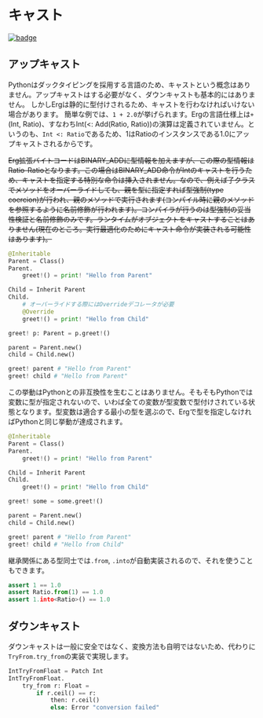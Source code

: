 # キャスト

[![badge](https://img.shields.io/endpoint.svg?url=https%3A%2F%2Fgezf7g7pd5.execute-api.ap-northeast-1.amazonaws.com%2Fdefault%2Fsource_up_to_date%3Fowner%3Derg-lang%26repos%3Derg%26ref%3Dmain%26path%3Ddoc/EN/syntax/type/17_type_casting.md%26commit_hash%3D51de3c9d5a9074241f55c043b9951b384836b258)](https://gezf7g7pd5.execute-api.ap-northeast-1.amazonaws.com/default/source_up_to_date?owner=erg-lang&repos=erg&ref=main&path=doc/EN/syntax/type/17_type_casting.md&commit_hash=51de3c9d5a9074241f55c043b9951b384836b258)

## アップキャスト

Pythonはダックタイピングを採用する言語のため、キャストという概念はありません。アップキャストはする必要がなく、ダウンキャストも基本的にはありません。
しかしErgは静的に型付けされるため、キャストを行わなければいけない場合があります。
簡単な例では、`1 + 2.0`が挙げられます。Ergの言語仕様上は`+`(Int, Ratio)、すなわちInt(<: Add(Ratio, Ratio))の演算は定義されていません。というのも、`Int <: Ratio`であるため、1はRatioのインスタンスである1.0にアップキャストされるからです。

~~Erg拡張バイトコードはBINARY_ADDに型情報を加えますが、この際の型情報はRatio-Ratioとなります。この場合はBINARY_ADD命令がIntのキャストを行うため、キャストを指定する特別な命令は挿入されません。なので、例えば子クラスでメソッドをオーバーライドしても、親を型に指定すれば型強制(type coercion)が行われ、親のメソッドで実行されます(コンパイル時に親のメソッドを参照するように名前修飾が行われます)。コンパイラが行うのは型強制の妥当性検証と名前修飾のみです。ランタイムがオブジェクトをキャストすることはありません(現在のところ。実行最適化のためにキャスト命令が実装される可能性はあります)。~~

```python
@Inheritable
Parent = Class()
Parent.
    greet!() = print! "Hello from Parent"

Child = Inherit Parent
Child.
    # オーバーライドする際にはOverrideデコレータが必要
    @Override
    greet!() = print! "Hello from Child"

greet! p: Parent = p.greet!()

parent = Parent.new()
child = Child.new()

greet! parent # "Hello from Parent"
greet! child # "Hello from Parent"
```

この挙動はPythonとの非互換性を生むことはありません。そもそもPythonでは変数に型が指定されないので、いわば全ての変数が型変数で型付けされている状態となります。型変数は適合する最小の型を選ぶので、Ergで型を指定しなければPythonと同じ挙動が達成されます。

```python
@Inheritable
Parent = Class()
Parent.
    greet!() = print! "Hello from Parent"

Child = Inherit Parent
Child.
    greet!() = print! "Hello from Child"

greet! some = some.greet!()

parent = Parent.new()
child = Child.new()

greet! parent # "Hello from Parent"
greet! child # "Hello from Child"
```

継承関係にある型同士では`.from`, `.into`が自動実装されるので、それを使うこともできます。

```python
assert 1 == 1.0
assert Ratio.from(1) == 1.0
assert 1.into<Ratio>() == 1.0
```

## ダウンキャスト

ダウンキャストは一般に安全ではなく、変換方法も自明ではないため、代わりに`TryFrom.try_from`の実装で実現します。

```python
IntTryFromFloat = Patch Int
IntTryFromFloat.
    try_from r: Float =
        if r.ceil() == r:
            then: r.ceil()
            else: Error "conversion failed"
```
